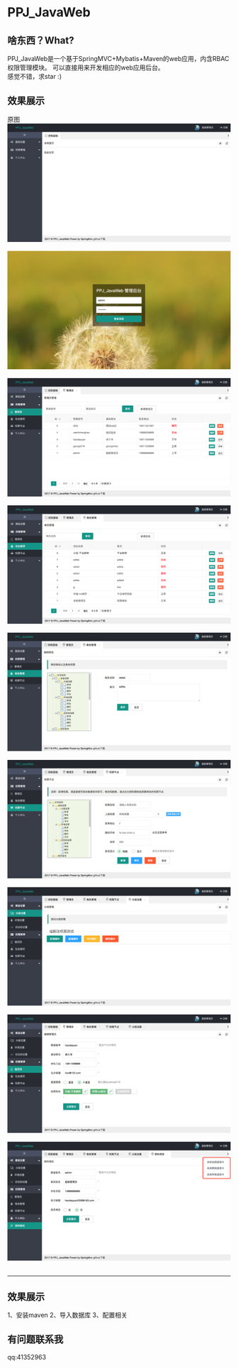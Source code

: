 PPJ_JavaWeb
====
啥东西？What?
----
PPJ_JavaWeb是一个基于SpringMVC+Mybatis+Maven的web应用，内含RBAC权限管理模块。
可以直接用来开发相应的web应用后台。   
感觉不错，求star :)
<br /> 
    
效果展示
----
原图<br/>
![github](https://github.com/george518/PPJ_JavaWeb/blob/master/images/1.png?raw=true "github")
<br/><br/>
![github](https://github.com/george518/PPJ_JavaWeb/blob/master/images/2.png?raw=true "github")
<br/><br/>
![github](https://github.com/george518/PPJ_JavaWeb/blob/master/images/3.png?raw=true "github")
<br/><br/>
![github](https://github.com/george518/PPJ_JavaWeb/blob/master/images/4.png?raw=true "github")
<br/><br/>
![github](https://github.com/george518/PPJ_JavaWeb/blob/master/images/5.png?raw=true "github")
<br/><br/>
![github](https://github.com/george518/PPJ_JavaWeb/blob/master/images/6.png?raw=true "github")
<br/><br/>
![github](https://github.com/george518/PPJ_JavaWeb/blob/master/images/7.png?raw=true "github")
<br/><br/>
![github](https://github.com/george518/PPJ_JavaWeb/blob/master/images/8.png?raw=true "github")
<br/><br/>
![github](https://github.com/george518/PPJ_JavaWeb/blob/master/images/9.png?raw=true "github")
<br/><br/>

----
效果展示   
----
1、安装maven
2、导入数据库
3、配置相关

有问题联系我
----
qq:41352963


